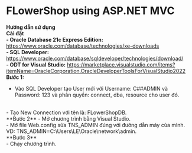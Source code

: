 # FLowerShop using ASP.NET MVC
**Hướng dẫn sử dụng**
<br>
**Cài đặt**
<br>
**- Oracle Database 21c Express Edition:** https://www.oracle.com/database/technologies/xe-downloads
<br>
**- SQL Developer:** https://www.oracle.com/database/sqldeveloper/technologies/download/
<br>
**- ODT for Visual Studio:** https://marketplace.visualstudio.com/items?itemName=OracleCorporation.OracleDeveloperToolsForVisualStudio2022
<br>
**Bước 1:**
- Vào SQL Developer tạo User mới với Username: C##ADMIN và Password: 123 và phân quyền: connect, dba, resource cho user đó.
<br>
- Tạo New Connection với tên là: FLowerShopDB.
<br>
**Bước 2**
- Mở chương trình bằng Visual Studio.
<br>
- Mở file Web.config sửa TNS_ADMIN đúng với đường dẫn máy của mình. VD: TNS_ADMIN=C:\Users\LE\Oracle\network\admin.
<br>
**Bước 3**
<br>
- Chạy chương trình.
<br>
